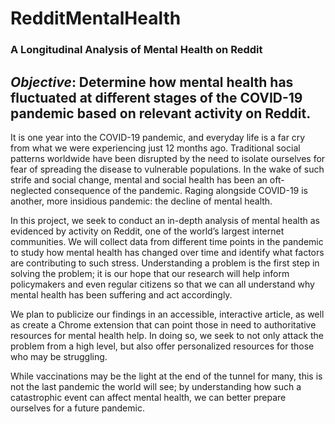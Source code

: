 # RedditMentalHealth
### A Longitudinal Analysis of Mental Health on Reddit

*Objective*: Determine how mental health has fluctuated at different stages of the COVID-19 pandemic based on relevant activity on Reddit.
-----
It is one year into the COVID-19 pandemic, and everyday life is a far cry from what we were experiencing just 12 months ago. Traditional social patterns worldwide have been disrupted by the need to isolate ourselves for fear of spreading the disease to vulnerable populations. In the wake of such strife and social change, mental and social health has been an oft-neglected consequence of the pandemic. Raging alongside COVID-19 is another, more insidious pandemic: the decline of mental health.

In this project, we seek to conduct an in-depth analysis of mental health as evidenced by activity on Reddit, one of the world’s largest internet communities. We will collect data from different time points in the pandemic to study how mental health has changed over time and identify what factors are contributing to such stress. Understanding a problem is the first step in solving the problem; it is our hope that our research will help inform policymakers and even regular citizens so that we can all understand why mental health has been suffering and act accordingly.

We plan to publicize our findings in an accessible, interactive article, as well as create a Chrome extension that can point those in need to authoritative resources for mental health help. In doing so, we seek to not only attack the problem from a high level, but also offer personalized resources for those who may be struggling.

While vaccinations may be the light at the end of the tunnel for many, this is not the last pandemic the world will see; by understanding how such a catastrophic event can affect mental health, we can better prepare ourselves for a future pandemic.
